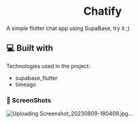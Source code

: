 <h1 align="center" id="title">Chatify</h1>

<p id="description">A simple flutter chat app using SupaBase, try it ;) </p>

<h2>💻 Built with</h2>

Technologies used in the project:

*   supabase_flutter
*   timeago


<h3>🦖 ScreenShots</h3>

![Uploading Screenshot_20230809-180409.jpg…]()


